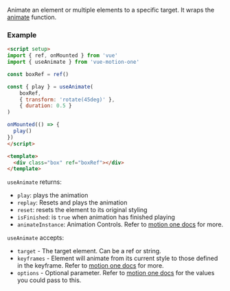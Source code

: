 Animate an element or multiple elements to a specific target. It wraps the [animate](https://motion.dev/dom/animate) function.

### Example

```html
<script setup>
import { ref, onMounted } from 'vue'
import { useAnimate } from 'vue-motion-one'

const boxRef = ref()

const { play } = useAnimate(
    boxRef,
    { transform: 'rotate(45deg)' },
    { duration: 0.5 }
)

onMounted(() => {
  play()
})
</script>

<template>
  <div class="box" ref="boxRef"></div>
</template>
```

`useAnimate` returns:

-   `play`: plays the animation
-   `replay`: Resets and plays the animation
-   `reset`: resets the element to its original styling
-   `isFinished`: is `true` when animation has finished playing
-   `animateInstance`: Animation Controls. Refer to [motion one docs](https://motion.dev/dom/controls) for more.

`useAnimate` accepts:

-   `target` - The target element. Can be a ref or string.
-   `keyframes` - Element will animate from its current style to those defined in the keyframe. Refer to [motion one docs](https://motion.dev/dom/animate#keyframes) for more.
-   `options` - Optional parameter. Refer to [motion one docs](https://motion.dev/dom/animate#options) for the values you could pass to this.